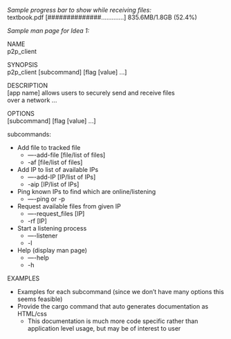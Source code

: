 *Sample progress bar to show while receiving files:*  
textbook.pdf \[\#\#\#\#\#\#\#\#\#\#\#\#\#\#.............\] 835.6MB/1.8GB (52.4%)

*Sample man page for Idea 1:*

NAME  
p2p\_client 

SYNOPSIS  
	p2p\_client \[subcommand\] \[flag \[value\] ...\]

DESCRIPTION  
	\[app name\] allows users to securely send and receive files   
over a network ...

OPTIONS  
\[subcommand\] \[flag \[value\] ...\]

subcommands:

* Add file to tracked file   
  * —-add-file \[file/list of files\]  
  * \-af \[file/list of files\]  
* Add IP to list of available IPs  
  * —-add-IP \[IP/list of IPs\]  
  * \-aip \[IP/list of IPs\]  
* Ping known IPs to find which are online/listening  
  * —-ping or \-p  
* Request available files from given IP  
  * —-request\_files \[IP\]  
  * \-rf \[IP\]  
* Start a listening process  
  * —-listener  
  * \-l  
* Help (display man page)  
  * —-help  
  * \-h

EXAMPLES

* Examples for each subcommand (since we don’t have many options this seems feasible)  
* Provide the cargo command that auto generates documentation as HTML/css   
  * This documentation is much more code specific rather than application level usage, but may be of interest to user